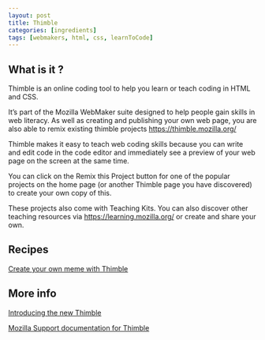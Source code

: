 ```yaml
---
layout: post
title: Thimble
categories: [ingredients]
tags: [webmakers, html, css, learnToCode]
---
```


## What is it ?
Thimble is an online coding tool to help you learn or teach coding in HTML and CSS.

It’s part of the Mozilla WebMaker suite designed to help people gain skills in web literacy. As well as creating and publishing your own web page, you are also able to remix existing thimble projects https://thimble.mozilla.org/

Thimble makes it easy to teach web coding skills because you can write and edit code in the code editor and immediately see a preview of your web page on the screen at the same time.

You can click on the Remix this Project button for one of the popular projects on the home page (or another Thimble page you have discovered) to create your own copy of this.

These projects also come with Teaching Kits. You can also discover other teaching resources via https://learning.mozilla.org/ or create and share your own.

## Recipes

[Create your own meme with Thimble](/creating-a-meme-with-thimble)

## More info

[Introducing the new Thimble](https://blog.webmaker.org/introducing-the-new-thimble-an-educational-code-editor-for-teaching-and-learning-the-web)

[Mozilla Support documentation for Thimble](https://support.mozilla.org/en-US/products/webmaker/thimble)
